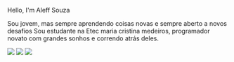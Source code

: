  Hello, I'm Aleff Souza
 
 Sou jovem, mas sempre aprendendo coisas novas e sempre aberto a novos desafios
 Sou estudante na Etec maria cristina medeiros, programador novato com grandes sonhos e correndo atrás deles. 
 
 <a href="https://www.linkedin.com/in/guilherme-de-amorim-medeiros-2019341ba/">
 <img src="https://img.shields.io/badge/LinkedIn-0077B5?style=for-the-badge&logo=linkedin&logoColor=white"/></a> 
<a href="mailto:aleffaluisio@gmail.com?subject=oláAleff/">
 <img src="https://img.shields.io/badge/Gmail-D14836?style=for-the-badge&logo=gmail&logoColor=white"/></a>
<a href="https://www.instagram.com/aleffsouzaa_/">
 <img src="https://img.shields.io/badge/Instagram-e2725b?style=for-the-badge&logo=Instagram&logoColor=white"/></a>

